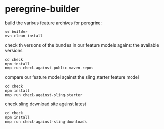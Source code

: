peregrine-builder
====

build the various feature archives for peregrine:

```
cd builder
mvn clean install
```

check th versions of the bundles in our feature models against the available versions

```
cd check
npm install
nmp run check-against-public-maven-repos
```

compare our feature model against the sling starter feature model

```
cd check
npm install
nmp run check-against-sling-starter
```

check sling download site against latest

```
cd check
npm install
nmp run check-against-sling-downloads
```
